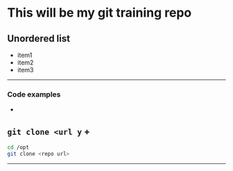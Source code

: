 # This will be my git training repo

## Unordered list
- item1
- item2
- item3

---

### Code examples
+
`git clone <url y`
+
---
```bash
cd /opt
git clone <repo url>
```
---
